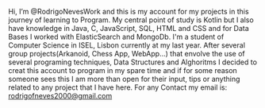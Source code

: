   Hi, I’m @RodrigoNevesWork and this is my account for my projects in this journey of learning to Program.
  My central point of study is Kotlin but I also have knowledge in Java, C, JavaScript, SQL, HTML and CSS and for Data Bases I worked with ElasticSearch and MongoDb.
  I'm a student of Computer Science in ISEL, Lisbon currently at my last year. After several group projects(Arkanoid, Chess App, WebApp...) that envolve the use of several programing techniques, Data Structures and Alghoritms I decided to creat this account to program in my spare time and if for some reason someone sees this I am more than open for their input, tips or anything related to any project that I have here.
   For any Contact my email is: rodrigofneves2000@gmail.com
